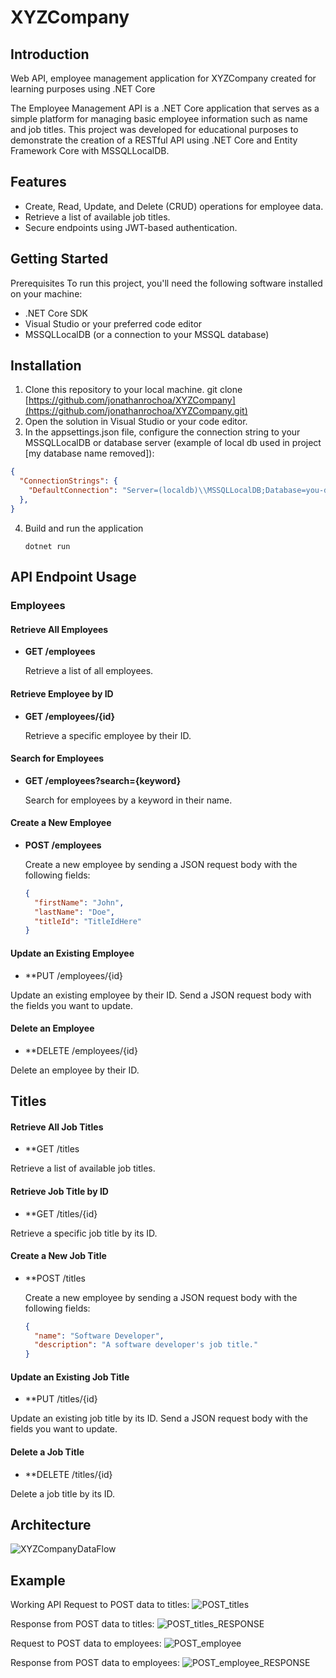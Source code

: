 # XYZCompany

## Introduction
Web API, employee management application for XYZCompany created for learning purposes using .NET Core

The Employee Management API is a .NET Core application that serves as a simple platform for managing basic employee information such as name and job titles. This project was developed for educational purposes to demonstrate the creation of a RESTful API using .NET Core and Entity Framework Core with MSSQLLocalDB.

## Features
- Create, Read, Update, and Delete (CRUD) operations for employee data.
- Retrieve a list of available job titles.
- Secure endpoints using JWT-based authentication.

## Getting Started
Prerequisites
To run this project, you'll need the following software installed on your machine:

- .NET Core SDK
- Visual Studio or your preferred code editor
- MSSQLLocalDB (or a connection to your MSSQL database)

## Installation
1. Clone this repository to your local machine.
git clone [https://github.com/jonathanrochoa/XYZCompany](https://github.com/jonathanrochoa/XYZCompany.git)
2. Open the solution in Visual Studio or your code editor.
3. In the appsettings.json file, configure the connection string to your MSSQLLocalDB or database server (example of local db used in project [my database name removed]):

  ```json
  {
    "ConnectionStrings": {
      "DefaultConnection": "Server=(localdb)\\MSSQLLocalDB;Database=you-database-name;Trusted_Connection=True;"
    },
  }
  ```
  
4. Build and run the application

   ```
   dotnet run
   ```


## API Endpoint Usage

### Employees

#### Retrieve All Employees
- **GET /employees**

  Retrieve a list of all employees.

#### Retrieve Employee by ID
- **GET /employees/{id}**

  Retrieve a specific employee by their ID.

#### Search for Employees
- **GET /employees?search={keyword}**

  Search for employees by a keyword in their name.

#### Create a New Employee
- **POST /employees**

  Create a new employee by sending a JSON request body with the following fields:
  ```json
  {
    "firstName": "John",
    "lastName": "Doe",
    "titleId": "TitleIdHere"
  }
  ```

#### Update an Existing Employee
- **PUT /employees/{id}

Update an existing employee by their ID. Send a JSON request body with the fields you want to update.

#### Delete an Employee
- **DELETE /employees/{id}

Delete an employee by their ID.

## Titles

#### Retrieve All Job Titles
- **GET /titles

Retrieve a list of available job titles.

#### Retrieve Job Title by ID
- **GET /titles/{id}

Retrieve a specific job title by its ID.

#### Create a New Job Title
- **POST /titles

  Create a new employee by sending a JSON request body with the following fields:
  ```json
  {
    "name": "Software Developer",
    "description": "A software developer's job title."
  }
  ```

#### Update an Existing Job Title
- **PUT /titles/{id}

Update an existing job title by its ID. Send a JSON request body with the fields you want to update.

#### Delete a Job Title
- **DELETE /titles/{id}

Delete a job title by its ID.


## Architecture

![XYZCompanyDataFlow](https://github.com/jonathanrochoa/XYZCompany/assets/49356114/1ceb5fd3-7f67-4b56-b912-fed69dd9fded)

## Example

Working API
Request to POST data to titles:
![POST_titles](https://github.com/jonathanrochoa/XYZCompany/assets/49356114/999f03c9-f492-45c5-abb5-d7b5b5c53f8e)

Response from POST data to titles:
![POST_titles_RESPONSE](https://github.com/jonathanrochoa/XYZCompany/assets/49356114/6c19e45f-c244-4ce0-b999-20b041f84991)

Request to POST data to employees:
![POST_employee](https://github.com/jonathanrochoa/XYZCompany/assets/49356114/a0830825-6171-4cb0-87d4-9eaaf28257b7)

Response from POST data to employees:
![POST_employee_RESPONSE](https://github.com/jonathanrochoa/XYZCompany/assets/49356114/a66d08ef-9d6f-4c44-839f-ca35d9c945b4)

